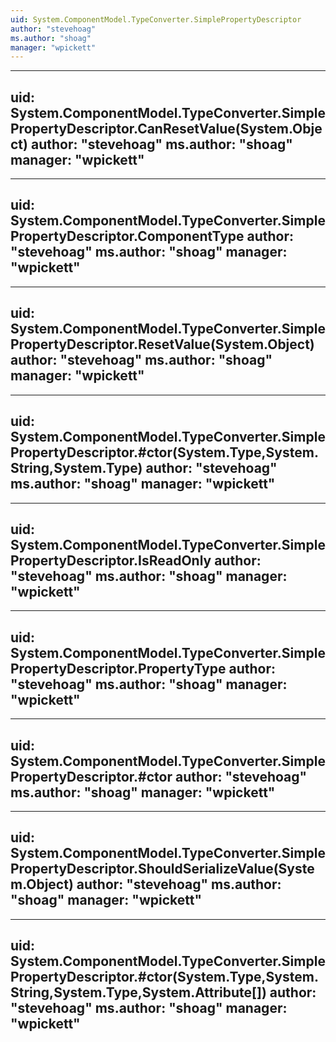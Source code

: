 ```yaml
---
uid: System.ComponentModel.TypeConverter.SimplePropertyDescriptor
author: "stevehoag"
ms.author: "shoag"
manager: "wpickett"
---
```


---
uid: System.ComponentModel.TypeConverter.SimplePropertyDescriptor.CanResetValue(System.Object)
author: "stevehoag"
ms.author: "shoag"
manager: "wpickett"
---

---
uid: System.ComponentModel.TypeConverter.SimplePropertyDescriptor.ComponentType
author: "stevehoag"
ms.author: "shoag"
manager: "wpickett"
---

---
uid: System.ComponentModel.TypeConverter.SimplePropertyDescriptor.ResetValue(System.Object)
author: "stevehoag"
ms.author: "shoag"
manager: "wpickett"
---

---
uid: System.ComponentModel.TypeConverter.SimplePropertyDescriptor.#ctor(System.Type,System.String,System.Type)
author: "stevehoag"
ms.author: "shoag"
manager: "wpickett"
---

---
uid: System.ComponentModel.TypeConverter.SimplePropertyDescriptor.IsReadOnly
author: "stevehoag"
ms.author: "shoag"
manager: "wpickett"
---

---
uid: System.ComponentModel.TypeConverter.SimplePropertyDescriptor.PropertyType
author: "stevehoag"
ms.author: "shoag"
manager: "wpickett"
---

---
uid: System.ComponentModel.TypeConverter.SimplePropertyDescriptor.#ctor
author: "stevehoag"
ms.author: "shoag"
manager: "wpickett"
---

---
uid: System.ComponentModel.TypeConverter.SimplePropertyDescriptor.ShouldSerializeValue(System.Object)
author: "stevehoag"
ms.author: "shoag"
manager: "wpickett"
---

---
uid: System.ComponentModel.TypeConverter.SimplePropertyDescriptor.#ctor(System.Type,System.String,System.Type,System.Attribute[])
author: "stevehoag"
ms.author: "shoag"
manager: "wpickett"
---
